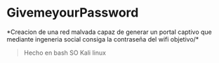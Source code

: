 # GivemeyourPassword
\*Creacion de una red  malvada capaz de generar un portal captivo que mediante ingeneria social consiga la contraseña del wifi objetivo/*

> Hecho en bash
> SO Kali linux
> 



